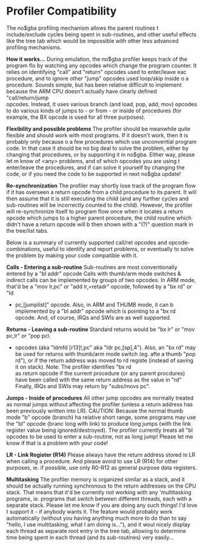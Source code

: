 # Profiler Compatibility


The no\$gba profiling mechanism allows the parent routines t
include/exclude cycles being spent in sub-routines, and other useful
effects like the tree tab which would be impossible with other less
advanced profiling mechanisms.

**How it works\...**
During emulation, the no\$gba profiler keeps track of the program flo
by watching any opcodes which change the program counter. It relies on
identifying \"call\" and \"return\" opcodes used to enter/leave eac
procedure, and to ignore other \"jump\" opcodes used loop/skip inside o
a procedure.
Sounds simple, but has been relative difficult to implement because the
ARM CPU doesn\'t actually have clearly defined \"call/return/jump\
opcodes. Instead, it uses various branch (and load, pop, add, mov)
opcodes to do various kinds of jumps to - or from - or inside of
procedures (for example, the BX opcode is used for all three purposes).

**Flexibility and possible problems**
The profiler should be meanwhile quite flexible and should work with
most programs. If it doesn\'t work, then it is probably only because o
a few procedures which use unconvential program code. In that case it
should be no big deal to solve the problem, either by changing that
procedures, or by supporting it in no\$gba. Either way, please let m
know of \<any\> problems, and of which opcodes you are using t
enter/leave the procedures, and if can solve it yourself by changing the
code, or if you need the code to be supported in next no\$gba update!

**Re-synchronization**
The profiler may shortly lose track of the program flow if it has
overseen a return opcode from a child procedure to its parent. It will
then assume that it is still executing the child (and any further cycles
and sub-routines will be incorrectly counted to the child).
However, the profiler will re-synchronize itself to program flow once
when it locates a return opcode which jumps to a higher parent
procedure, the child routine which didn\'t have a return opcode will b
then shown with a \"(?)\" question mark in the tree/list tabs.

Below is a summary of currently supported call/ret opcodes and
opcode-combinations, useful to identify and report problems, or
eventually to solve the problem by making your code compatible with it.

**Calls - Entering a sub-routine**
Sub-routines are most conventionally entered by a \"bl addr\" opcode
Calls with thumb/arm mode switches & indirect calls can be implemented
by groups of two opcodes. In ARM mode, that\'d be a \"mov lr,pc\" or 
\"add lr,=retadr\" opcode, followed by a \"bx rd\" or \"ld
- pc,\[jumplist\]\" opcode. Also, in ARM and THUMB mode, it can b
implemented by a \"bl addr\" opcode which is pointing to a \"bx rd\
opcode. And, of course, IRQs and SWIs are as well supported.

**Returns - Leaving a sub-routine**
Standard returns would be \"bx lr\" or \"mov pc,lr\" or \"pop pc\
- opcodes (aka \"ldmfd \[r13\]!,pc\" aka \"ldr pc,\[sp\],4\"). Also, an
\"bx rd\" may be used for returns with thumb/arm mode switch (eg. afte
a thumb \"pop rd\"), or if the return address was moved to rd registe
(instead of saving it on stack). Note: The profiler identifies \"bx rd\
as return opcode if the current procedure (or any parent procdures) have
been called with the same return address as the value in \"rd\"
Finally, IRQs and SWIs may return by \"subs/movs pc\".

**Jumps - Inside of procedures**
All other jump opcodes are normally treated as normal jumps without
affecting the profiler (unless a return address has been previously
written into LR).
CAUTION: Because the normal thumb mode \"b\" opcode (branch) ha
relative short range, some programs may use the \"bl\" opcode (branc
long with link) to produce long jumps (with the link register value
being ignored/destroyed). The profiler currently treats all \"bl\
opcodes to be used to enter a sub-routine, not as long jump! Please let
me know if that is a problem with your code!

**LR - Link Register (R14)**
Please always have the return address stored in LR when calling a
procedure. And please avoid to use LR (R14) for other purposes, ie. if
possible, use only R0-R12 as general purpose data registers.

**Multitasking**
The profiler memory is organized similar as a stack, and it should be
actually running synchronous to the return addresses on the CPU stack.
That means that it\'d be currently not working with any \'multitasking\
programs, ie. programs that switch between different threads, each with
a separate stack.
Please let me know if you are doing any such things! I\'d love t
support it - if anybody wants it. The feature would probably work
automatically (without you having anything much more to do than to say
\"hello, I use multitasking, what I am doing is\...\"), and it woul
nicely display each thread as separate root entry in the tree tab,
allowing to determine time being spent in each thread (and its
sub-routines) very easily\...



